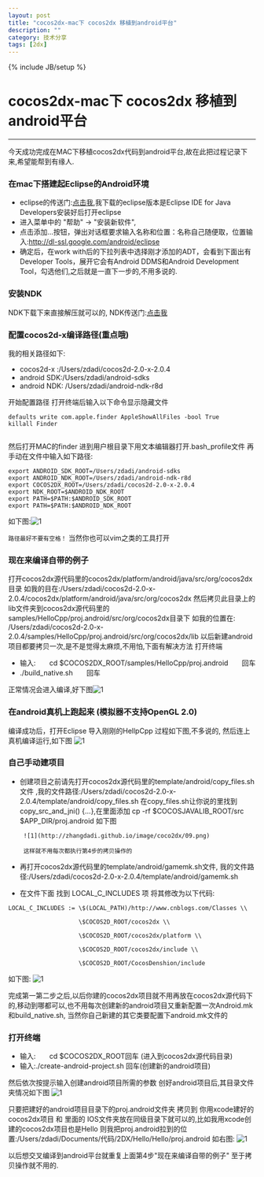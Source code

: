```yaml
---
layout: post
title: "cocos2dx-mac下 cocos2dx 移植到android平台"
description: ""
category: 技术分享
tags: [2dx]
---
```

{% include JB/setup %}
# cocos2dx-mac下 cocos2dx 移植到android平台
---
今天成功完成在MAC下移植cocos2dx代码到android平台,故在此把过程记录下来,希望能帮到有缘人.

### 在mac下搭建起Eclipse的Android环境

* eclipse的传送门:[点击我](http://eclipse.org/downloads/),我下载的eclipse版本是Eclipse IDE for Java Developers安装好后打开eclipse
* 进入菜单中的 "帮助" -> "安装新软件", 
* 点击添加...按钮，弹出对话框要求输入名称和位置：名称自己随便取，位置输入:http://dl-ssl.google.com/android/eclipse
* 确定后，在work with后的下拉列表中选择刚才添加的ADT，会看到下面出有Developer Tools，展开它会有Android DDMS和Android Development Tool，勾选他们,之后就是一直下一步的,不用多说的.

### 安装NDK 
NDK下载下来直接解压就可以的, NDK传送门:[点击我](http://www.cnblogs.com/zhangdadi/admin/%20%20http:/developer.android.com/sdk/ndk/index.html)

### 配置cocos2d-x编译路径(重点哦)
我的相关路径如下:

* cocos2d-x :/Users/zdadi/cocos2d-2.0-x-2.0.4
* android SDK:/Users/zdadi/android-sdks
* android NDK: /Users/zdadi/android-ndk-r8d 

开始配置路径 打开终端后输入以下命令显示隐藏文件

```
defaults write com.apple.finder AppleShowAllFiles -bool True  
killall Finder 
 
```
然后打开MAC的finder 进到用户根目录下用文本编辑器打开.bash_profile文件 再手动在文件中输入如下路径:

```
export ANDROID_SDK_ROOT=/Users/zdadi/android-sdks                               
export ANDROID_NDK_ROOT=/Users/zdadi/android-ndk-r8d                            
export COCOS2DX_ROOT=/Users/zdadi/cocos2d-2.0-x-2.0.4              
export NDK_ROOT=$ANDROID_NDK_ROOT                                
export PATH=$PATH:$ANDROID_SDK_ROOT  
export PATH=$PATH:$ANDROID_NDK_ROOT  
```

如下图:![1](http://zhangdadi.github.io/image/coco2dx/06.png)

`路径最好不要有空格！` 当然你也可以vim之类的工具打开

### 现在来编译自带的例子

打开cocos2dx源代码里的cocos2dx/platform/android/java/src/org/cocos2dx目录   如我的目在:/Users/zdadi/cocos2d-2.0-x-2.0.4/cocos2dx/platform/android/java/src/org/cocos2dx
       然后拷贝此目录上的lib文件夹到cocos2dx源代码里的samples/HelloCpp/proj.android/src/org/cocos2dx目录下   如我的位置在:  /Users/zdadi/cocos2d-2.0-x-2.0.4/samples/HelloCpp/proj.android/src/org/cocos2dx/lib 
以后新建android项目都要拷贝一次,是不是觉得太麻烦,不用怕,下面有解决方法
打开终端

* 输入:　　cd $COCOS2DX_ROOT/samples/HelloCpp/proj.android　　回车
* ./build_native.sh　　回车

正常情况会进入编译,好下图![1](http://zhangdadi.github.io/image/coco2dx/07.png)

### 在android真机上跑起来 (模拟器不支持OpenGL 2.0)
编译成功后，打开Eclipse 导入刚刚的HellpCpp 过程如下图,不多说的,
然后连上真机编译运行,如下图
![1](http://zhangdadi.github.io/image/coco2dx/08.png)

### 自己手动建项目

* 创建项目之前请先打开cocos2dx源代码里的template/android/copy_files.sh文件 ,我的文件路径:/Users/zdadi/cocos2d-2.0-x-2.0.4/template/android/copy_files.sh 
       在copy_files.sh让你说的里找到 copy_src_and_jni() {...},在里面添加  cp -rf $COCOSJAVALIB_ROOT/src $APP_DIR/proj.android 如下图 
       
       ![1](http://zhangdadi.github.io/image/coco2dx/09.png)
       
       这样就不用每次都执行第4步的拷贝操作的
       
* 再打开cocos2dx源代码里的template/android/gamemk.sh文件, 我的文件路径:/Users/zdadi/cocos2d-2.0-x-2.0.4/template/android/gamemk.sh 
* 在文件下面 找到  LOCAL_C_INCLUDES 项 将其修改为以下代码: 

```
LOCAL_C_INCLUDES := \$(LOCAL_PATH)/http://www.cnblogs.com/Classes \\  
  
                    \$COCOS2D_ROOT/cocos2dx \\  
  
                    \$COCOS2D_ROOT/cocos2dx/platform \\  
  
                    \$COCOS2D_ROOT/cocos2dx/include \\  
  
                    \$COCOS2D_ROOT/CocosDenshion/include  
 ```
 
 如下图:
 ![1](http://zhangdadi.github.io/image/coco2dx/10.png)
 
 完成第一第二步之后,以后你建的cocos2dx项目就不用再放在cocos2dx源代码下的,移动到哪都可以,也不用每次创建新的android项目又重新配置一次Android.mk和build_native.sh, 当然你自己新建的其它类要配置下android.mk文件的
 
### 打开终端

* 输入:　　cd $COCOS2DX_ROOT回车 (进入到cocos2dx源代码目录)
* 输入:./create-android-project.sh  回车(创建新的android项目)

然后依次按提示输入创建android项目所需的参数
创好android项目后,其目录文件夹情况如下图
 ![1](http://zhangdadi.github.io/image/coco2dx/11.png)
 
 只要把建好的android项目目录下的proj.android文件夹   拷贝到  你用xcode建好的cocos2dx项目 和 里面的 IOS文件夹放在同级目录下就可以的,比如我用xcode创建的cocos2dx项目也是Hello 则我把proj.android拉到的位置:/Users/zdadi/Documents/代码/2DX/Hello/Hello/proj.android 
如右图: 
![1](http://zhangdadi.github.io/image/coco2dx/12.png)

以后想交叉编译到android平台就重复上面第4步"现在来编译自带的例子" 至于拷贝操作就不用的.